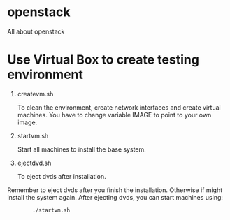 openstack
=========

All about openstack





Use Virtual Box to create testing environment
=============================================

1. createvm.sh
   
   To clean the environment, create network interfaces and create virtual machines. You have 
   to change variable IMAGE to point to your own image.

2. startvm.sh
   
   Start all machines to install the base system.

3. ejectdvd.sh

   To eject dvds after installation.

Remember to eject dvds after you finish the installation. Otherwise if might install the 
system again. After ejecting dvds, you can start machines using: 
```
        ./startvm.sh
```